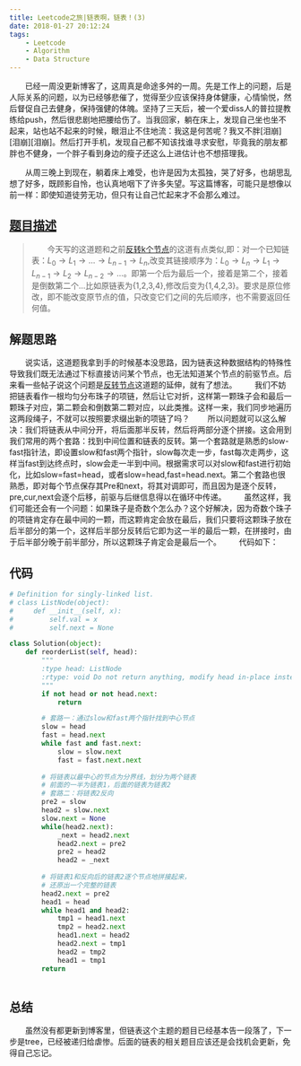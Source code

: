 ```yaml
---
title: Leetcode之旅|链表啊，链表！(3)
date: 2018-01-27 20:12:24
tags:
    - Leetcode
    - Algorithm
    - Data Structure
---
```


　　已经一周没更新博客了，这周真是命途多舛的一周。先是工作上的问题，后是人际关系的问题，以为已经够悲催了，觉得至少应该保持身体健康，心情愉悦，然后督促自己去健身，保持强健的体魄。坚持了三天后，被一个爱diss人的普拉提教练给push，然后很悲剧地把腰给伤了。当我回家，躺在床上，发现自己坐也坐不起来，站也站不起来的时候，眼泪止不住地流：我这是何苦呢？我又不胖[泪崩][泪崩][泪崩]。然后打开手机，发现自己都不知该找谁寻求安慰，毕竟我的朋友都胖也不健身，一个胖子看到身边的瘦子还这么上进估计也不想搭理我。

　　从周三晚上到现在，躺着床上难受，也许是因为太孤独，哭了好多，也胡思乱想了好多，既顾影自怜，也认真地咽下了许多失望。写这篇博客，可能只是想像以前一样：即使知道徒劳无功，但只有让自己忙起来才不会那么难过。

## [题目描述](https://leetcode.com/problems/reorder-list/description/)

>　　今天写的这道题和之前[反转k个节点](http://www.quanlion.com/2018/01/15/Leetcode%E4%B9%8B%E6%97%85%EF%BC%9A%E6%95%B0%E6%8D%AE%E7%BB%93%E6%9E%84%E4%B9%8BP25/)的这道有点类似,即：对一个已知链表：$L_0→L_1→…→L_{n-1}→L_n$,改变其链接顺序为：$L_0→L_n→L_1→L_{n-1}→L_2→L_{n-2}→…$。即第一个后为最后一个，接着是第二个，接着是倒数第二个...比如原链表为{1,2,3,4},修改后变为{1,4,2,3}。要求是原位修改，即不能改变原节点的值，只改变它们之间的先后顺序，也不需要返回任何值。
>　　

## 解题思路

　　说实话，这道题我拿到手的时候基本没思路，因为链表这种数据结构的特殊性导致我们既无法通过下标直接访问某个节点，也无法知道某个节点的前驱节点。后来看一些帖子说这个问题是[反转节点](https://leetcode.com/problems/reverse-linked-list/description/)这道题的延伸，就有了想法。
　　我们不妨把链表看作一根均匀分布珠子的项链，然后让它对折，这样第一颗珠子会和最后一颗珠子对应，第二颗会和倒数第二颗对应，以此类推。这样一来，我们同步地遍历这两段绳子，不就可以按照要求缀出新的项链了吗？
　　所以问题就可以这么解决：我们将链表从中间分开，将后面那半反转，然后将两部分逐个拼接。这会用到我们常用的两个套路：找到中间位置和链表的反转。第一个套路就是熟悉的slow-fast指针法，即设置slow和fast两个指针，slow每次走一步，fast每次走两步，这样当fast到达终点时，slow会走一半到中间。根据需求可以对slow和fast进行初始化，比如slow=fast=head，或者slow=head,fast=head.next。第二个套路也很熟悉，即对每个节点保存其Pre和next，将其对调即可，而且因为是逐个反转，pre,cur,next会逐个后移，前驱与后继信息得以在循环中传递。
　　虽然这样，我们可能还会有一个问题：如果珠子是奇数个怎么办？这个好解决，因为奇数个珠子的项链肯定存在最中间的一颗，而这颗肯定会放在最后，我们只要将这颗珠子放在后半部分的第一个，这样后半部分反转后它即为这一半的最后一颗，在拼接时，由于后半部分晚于前半部分，所以这颗珠子肯定会是最后一个。
　　代码如下：

## 代码

```python
# Definition for singly-linked list.
# class ListNode(object):
#     def __init__(self, x):
#         self.val = x
#         self.next = None

class Solution(object):
    def reorderList(self, head):
        """
        :type head: ListNode
        :rtype: void Do not return anything, modify head in-place instead.
        """
        if not head or not head.next:
            return

        # 套路一：通过slow和fast两个指针找到中心节点    
        slow = head
        fast = head.next
        while fast and fast.next:
            slow = slow.next
            fast = fast.next.next
        
        # 将链表以最中心的节点为分界线，划分为两个链表
        # 前面的一半为链表1，后面的链表为链表2
        # 套路二：将链表2反向
        pre2 = slow
        head2 = slow.next
        slow.next = None
        while(head2.next):
            _next = head2.next
            head2.next = pre2
            pre2 = head2
            head2 = _next
        
        # 将链表1和反向后的链表2逐个节点地拼接起来，
        # 还原出一个完整的链表
        head2.next = pre2
        head1 = head
        while head1 and head2:
            tmp1 = head1.next
            tmp2 = head2.next
            head1.next = head2
            head2.next = tmp1
            head2 = tmp2
            head1 = tmp1
        return
        
```

## 总结

　　虽然没有都更新到博客里，但链表这个主题的题目已经基本告一段落了，下一步是tree，已经被递归给虐惨。后面的链表的相关题目应该还是会找机会更新，免得自己忘记。